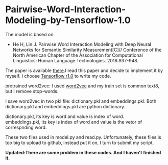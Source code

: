 
# Pairwise-Word-Interaction-Modeling-by-Tensorflow-1.0
The model is based on 

* He H, Lin J. Pairwise Word Interaction Modeling with Deep Neural Networks for Semantic Similarity Measurement[C]// Conference of the North American Chapter of the Association for Computational Linguistics: Human Language Technologies. 2016:937-948.

The paper is available [there](http://www.aclweb.org/anthology/N/N16/N16-1108.pdf).I read this paper and decide to implement it by myself. I choose [Tensorflow r1.0](https://www.tensorflow.org/) to write my code.<br>

pretrained word2vec: I used [word2vec](https://github.com/tensorflow/tensorflow/tree/master/tensorflow/examples/tutorials/word2vec) and my train set is common text8, but I remove stop-words.<br>

I save word2vec in two pkl file: dictionary.pkl and embeddings.pkl. Both dictionary.pkl and embeddings.pkl are python dictionary.

dictionary.pkl, its key is word and value is index of word.<br> 
embeddings.pkl, its key is index of word and value is the vetor of correspnding word.<br> 

These two files used in model.py and read.py. Unfortunately, these files is too big to upload to github, instead put it on, I turn to submit my script.

**Updated:There are some problem in these codes. And I haven't finished it.**
